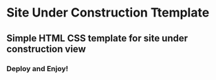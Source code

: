# Site Under Construction Ttemplate
## Simple HTML CSS template for site under construction view
### Deploy and Enjoy!
